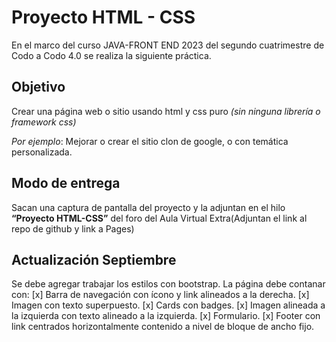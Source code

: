 # Proyecto HTML - CSS

En el marco del curso JAVA-FRONT END 2023 del segundo cuatrimestre de Codo a Codo 4.0 se realiza la siguiente práctica.

## Objetivo

Crear una página web o sitio usando html y css puro *(sin ninguna librería o framework css)*

*Por ejemplo*: Mejorar o crear el sitio clon de google, o con temática personalizada.

## Modo de entrega

Sacan una captura de pantalla del proyecto y la adjuntan en el hilo **“Proyecto HTML-CSS”** del foro del Aula Virtual
Extra(Adjuntan el link al repo de github y link a Pages)

## Actualización Septiembre
Se debe agregar trabajar los estilos con bootstrap.
La página debe contanar con:
[x] Barra de navegación con ícono y link alineados a la derecha.
[x] Imagen con texto superpuesto.
[x] Cards con badges.
[x] Imagen alineada a la izquierda con texto alineado a la izquierda.
[x] Formulario.
[x] Footer con link centrados horizontalmente contenido a nivel de bloque de ancho fijo.
